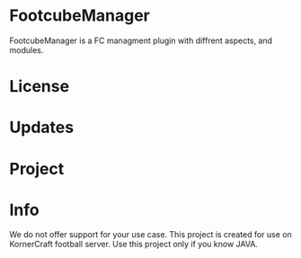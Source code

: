 # FootcubeManager

FootcubeManager is a FC managment plugin with diffrent aspects, and modules.

# License

[](https://img.shields.io/github/license/pKornerCraft/FootcubeManager.svg)

# Updates

[](https://img.shields.io/github/commit-activity/m/pKornerCraft/FootcubeManager)

# Project

[](https://img.shields.io/github/directory-file-count/pKornerCraft/FootcubeManager)

# Info

We do not offer support for your use case. This project is created for use on KornerCraft football server. Use this project only if you know JAVA.


